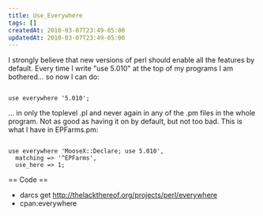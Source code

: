 ```yaml
---
title: Use_Everywhere
tags: []
createdAt: 2010-03-07T23:49-05:00
updatedAt: 2010-03-07T23:49-05:00
---
```


I strongly believe that new versions of perl should enable all the features by default. Every time I write "use 5.010" at the top of my programs I am bothered... so now I can do:

<code>
use everywhere '5.010';
</code>

... in only the toplevel .pl and never again in any of the .pm files in the whole program. Not as good as having it on by default, but not too bad. This is what I have in EPFarms.pm:

<code>
use everywhere 'MooseX::Declare; use 5.010',
  matching => '^EPFarms',
  use_here => 1;
</code>

== Code ==
* darcs get http://thelackthereof.org/projects/perl/everywhere
* cpan:everywhere


